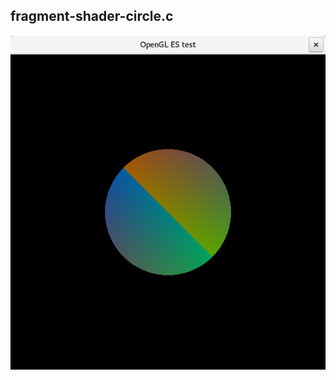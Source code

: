 ## fragment-shader-circle.c

![alt text](https://github.com/vmxdev/oglestst/blob/master/fragment-shader-circle.png?raw=true)
